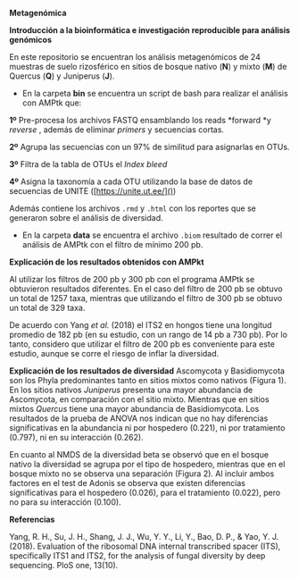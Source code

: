 **Metagenómica**

**Introducción a la bioinformática e investigación reproducible para análisis genómicos**

En este repositorio se encuentran los análisis metagenómicos de 24 muestras de suelo rizosférico en sitios de bosque nativo (**N**) y mixto (**M**) de Quercus (**Q**) y Juniperus (**J**).

- En la carpeta **bin** se encuentra un script de bash para realizar el análisis con AMPtk que:

**1º** Pre-procesa los archivos FASTQ ensamblando los reads *forward *y *reverse* , además de eliminar *primers* y secuencias cortas.

**2º** Agrupa las secuencias con un 97% de similitud para asignarlas en OTUs.

**3º** Filtra de la tabla de OTUs el *Index bleed*

**4º** Asigna la taxonomía a cada OTU utilizando la base de datos de secuencias de UNITE ([https://unite.ut.ee/]())
 
Además contiene los archivos `.rmd` y `.html` con los reportes que se generaron sobre el análisis de diversidad.

- En la carpeta **data** se encuentra el archivo `.biom` resultado de correr el análisis de AMPtk con el filtro de mínimo 200 pb. 


**Explicación de los resultados obtenidos con AMPkt**

Al utilizar los filtros de 200 pb y 300 pb con el programa AMPtk se obtuvieron resultados diferentes. En el caso del filtro de 200 pb se obtuvo un total de 1257 taxa, mientras que utilizando el filtro de 300 pb se obtuvo un total de 329 taxa. 

De acuerdo con Yang *et al.* (2018) el ITS2 en hongos tiene una longitud promedio de 182 pb (en su estudio, con un rango de 14 pb a 730 pb). Por lo tanto, considero que utilizar el filtro de 200 pb es conveniente para este estudio, aunque se corre el riesgo de inflar la diversidad.


**Explicación de los resultados de diversidad**
Ascomycota y Basidiomycota son los Phyla predominantes tanto en sitios mixtos como nativos (Figura 1). En los sitios nativos *Juniperus* presenta una mayor abundancia de Ascomycota, en comparación con el sitio mixto. Mientras que en sitios mixtos *Quercus* tiene una mayor abundancia de Basidiomycota. Los resultados de la prueba de ANOVA nos indican que no hay diferencias significativas en la abundancia ni por hospedero (0.221), ni por tratamiento (0.797), ni en su interacción (0.262).

En cuanto al NMDS de la diversidad beta se observó que en el bosque nativo la diversidad se agrupa por el tipo de hospedero, mientras que en el bosque mixto no se observa una separación (Figura 2). Al incluir ambos factores en el test de Adonis se observa que existen diferencias significativas para el hospedero (0.026), para el tratamiento (0.022), pero no para su interacción (0.100).

**Referencias**

Yang, R. H., Su, J. H., Shang, J. J., Wu, Y. Y., Li, Y., Bao, D. P., & Yao, Y. J. (2018). Evaluation of the ribosomal DNA internal transcribed spacer (ITS), specifically ITS1 and ITS2, for the analysis of fungal diversity by deep sequencing. PloS one, 13(10).



